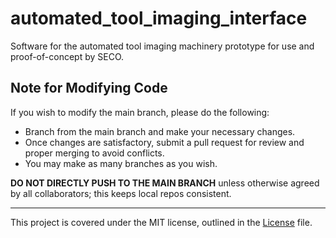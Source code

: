 # automated_tool_imaging_interface

Software for the automated tool imaging machinery prototype for use and proof-of-concept by SECO.

## Note for Modifying Code

If you wish to modify the main branch, please do the following:

- Branch from the main branch and make your necessary changes.
- Once changes are satisfactory, submit a pull request for review and proper merging to avoid conflicts.
- You may make as many branches as you wish. 

**DO NOT DIRECTLY PUSH TO THE MAIN BRANCH** unless otherwise agreed by all collaborators; this keeps local repos consistent.

---

This project is covered under the MIT license, outlined in the [License](LICENSE) file.
